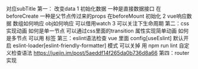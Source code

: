 对应subTitle
第一： 改变data
1 初始化数据  一种是直接数据接口 在beforeCreate 一种是父节点传过来的props 在beforeMount 初始化
2 vue响应数据  数组如何响应  obj如何响应  可以借用watch
3 可以关注下生命周期
第二：css实现动画
如何是单一节点  可以通过css里面的transition 属性实现简单动画  如何是多节点  可以用 <transiton> 标签
第三：eslint语法检查
vue 里面 config[useEslint] 默认开启 eslint-loader[eslint-friendly-formatter] 模式  可以关掉
用 npm run lint 自定义检查语法
https://juejin.im/post/5aeddf14f265da0b736d8a66
第四：router实现

